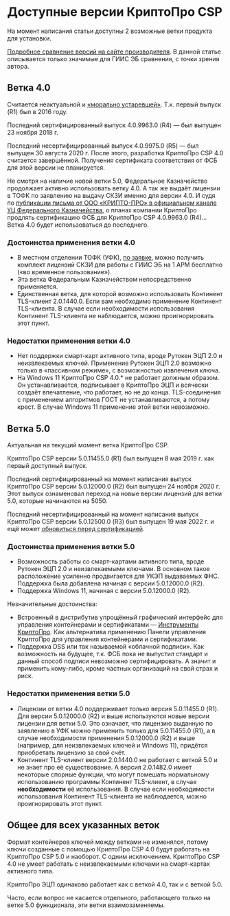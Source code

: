 # Доступные версии КриптоПро CSP

На момент написания статьи доступны 2 возможные ветки продукта для установки.

[Подробное сравнение версий на сайте производителя](https://www.cryptopro.ru/products/csp/compare). В данной статье описывается только значимые для ГИИС ЭБ сравнения, с точки зрения автора.

## Ветка 4.0

Считается неактуальной и <abbr title="В основном, по версии компании производителя, конечно же. Но в то же время, есть функции и ОС, которые ветка 4.0 не поддерживает и уже никогда не станет. Основной функционал ЭП работает стабильно.">&laquo;морально устаревшей&raquo;</abbr>. Т.к. первый выпуск (R1) был в 2016 году.

Последний сертифицированный выпуск 4.0.9963.0 (R4) &mdash; был выпущен 23 ноября 2018 г.

Последний несертифицированный выпуск 4.0.9975.0 (R5) &mdash; был выпущен 30 августа 2020 г. После этого, разработка КриптоПро CSP 4.0 считается завершённой. Получения сертификата соответствия от ФСБ для этой версии не планируется.

Не смотря на наличие новой ветки 5.0, Федеральное Казначейство продолжает активно использовать ветку 4.0. А так же выдаёт лицензии в ТОФК по заявлению на выдачу СКЗИ именно для версии 4.0. И судя по [публикации письма от ООО &laquo;КРИПТО-ПРО&raquo; в официальном канале УЦ Федерального Казначейства](https://t.me/uc_fk/436), о планах компании КриптоПро продлять сертификацию ФСБ для КриптоПро CSP 4.0.9963.0 (R4)... Ветка 4.0 будет использоваться до последнего.

### Достоинства применения ветки 4.0

- В местном отделении ТОФК (УФК), [по заявке](https://moscow.roskazna.gov.ru/gis/uc/skzi.php), можно получить комплект лицензий СКЗИ для работы с ГИИС ЭБ на 1 АРМ бесплатно (&laquo;во временное пользование&raquo;).
- Эта ветка Федеральным Казначейством непосредственно применяется.
- Единственная ветка, для которой возможно использовать Континент TLS-клиент 2.0.1440.0. Если вам необходимо применение Континент TLS-клиента. В случае если необходимости использования Континент TLS-клиента не наблюдается, можно проигнорировать этот пункт.

### Недостатки применения ветки 4.0

- Нет поддержки смарт-карт активного типа, вроде Рутокен ЭЦП 2.0 и неизвлекаемых ключей. Применение Рутокен ЭЦП 2.0 возможно только в &laquo;пассивном режиме&raquo;, с возможностью извлечения ключа.
- На Windows 11 КриптоПро CSP 4.0.* не работает должным образом. Он устанавливается, подписывает в КриптоПро ЭЦП и всячески создаёт впечатление, что работает, но не до конца. TLS-соединения с применением алгоритмов ГОСТ не устанавливаются, а потому крест. В случае Windows 11 применение этой ветки невозможно.

## Ветка 5.0

Актуальная на текущий момент ветка КриптоПро CSP.

КриптоПро CSP версии 5.0.11455.0 (R1) был выпущен 8 мая 2019 г. как первый доступный выпуск.

Последний сертифицированный на момент написания выпуск КриптоПро CSP версии 5.0.12000.0 (R2) был выпущен 24 ноября 2020 г. Этот выпуск ознаменовал переход на новые версии лицензий для ветки 5.0, которые начинаются на 5050.

Последний несертифицированный на момент написания выпуск КриптоПро CSP версии 5.0.12500.0 (R3) был выпущен 19 мая 2022 г. и ещё может <abbr title="а может они специально билд подгадывали под сертификацию и она как раз и будет сертифицирована... ¯\_(ツ)_/¯">обновиться перед сертификацией</abbr>.

### Достоинства применения ветки 5.0

- Возможность работы со смарт-картами активного типа, вроде Рутокен ЭЦП 2.0 и неизвлекаемыми ключами. В основном такое расположение усиленно продвигается для УКЭП выдаваемых ФНС. Поддержка была добавлена начиная с версии 5.0.12000.0 (R2).
- Поддержка Windows 11, начиная с версии 5.0.12000.0 (R2).

Незначительные достоинства:

- Встроенный в дистрибутив упрощённый графический интерфейс для управления контейнерами и сертификатами &mdash; [Инструменты КриптоПро](https://www.cryptopro.ru/blog/2019/05/21/instrumenty-cryptopro-krossplatformennyi-graficheskii-interfeis). Как альтернатива применению Панели управления КриптоПро для управления контейнерами и сертификатами.
- Поддержка DSS или так называемой &laquo;облачной подписи&raquo;. Как возможность на будущее, т.к. ФСБ пока не выпустил стандарт и данный способ подписи невозможно сертифицировать. А значит и применить кому-либо, кроме частных организаций на свой страх и риск.

### Недостатки применения ветки 5.0

- Лицензии от ветки 4.0 поддерживает только версия 5.0.11455.0 (R1). Для версии 5.0.12000.0 (R2) и выше используются новые версии лицензии для ветки 5.0. Это означает, что лицензию выданную по заявлению в УФК можно применить только для 5.0.11455.0 (R1), а в случае необходимости применения 5.0.12000.0 (R2) и выше (например, для неизвлекаемых ключей и Windows 11), придётся приобретать лицензию за свой счёт.
- Континент TLS-клиент версии 2.0.1440.0 не работает с веткой 5.0 и не знает про её существование. А версия 2.0.1482.0 имеет некоторые спорные функции, что могут помешать нормальному использованию программы Континент TLS-клиент, в случае **необходимости** её использования. В случае если необходимости использования Континент TLS-клиента не наблюдается, можно проигнорировать этот пункт.

## Общее для всех указанных веток

Формат контейнеров ключей между ветками не изменялся, потому ключи созданные с помощью КриптоПро CSP 4.0 будут работать на КриптоПро CSP 5.0 и наоборот. С одним исключением. КриптоПро CSP 4.0 не умеет работать с неизвлекаемыми ключами на смарт-картах активного типа.

КриптоПро ЭЦП одинаково работает как с веткой 4.0, так и с веткой 5.0.

Часто, если вопрос не касается отдельного, работающего только на ветке 5.0 функционала, эти ветки взаимозаменяемы.

<!-- // code: language=markdown insertSpaces=true tabSize=2 -->
